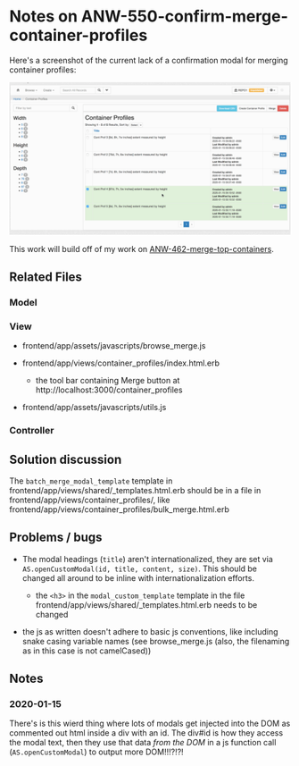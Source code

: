 # Notes on ANW-550-confirm-merge-container-profiles

Here's a screenshot of the current lack of a confirmation modal for merging container profiles:

![merge container profiles with no confirmation prompt](./no-confirm-modal.gif)

This work will build off of my work on [ANW-462-merge-top-containers](https://github.com/archivesspace/archivesspace/pull/1756).

## Related Files

### Model

### View

- frontend/app/assets/javascripts/browse_merge.js

- frontend/app/views/container_profiles/index.html.erb

  - the tool bar containing Merge button at http://localhost:3000/container_profiles

- frontend/app/assets/javascripts/utils.js

### Controller

## Solution discussion

The `batch_merge_modal_template` template in frontend/app/views/shared/\_templates.html.erb should be in a file in frontend/app/views/container_profiles/, like frontend/app/views/container_profiles/bulk_merge.html.erb

## Problems / bugs

- The modal headings (`title`) aren't internationalized, they are set via `AS.openCustomModal(id, title, content, size)`. This should be changed all around to be inline with internationalization efforts.

  - the `<h3>` in the `modal_custom_template` template in the file frontend/app/views/shared/\_templates.html.erb needs to be changed

- the js as written doesn't adhere to basic js conventions, like including snake casing variable names (see browse_merge.js (also, the filenaming as in this case is not camelCased))

## Notes

### 2020-01-15

There's is this wierd thing where lots of modals get injected into the DOM as commented out html inside a div with an id. The div#id is how they access the modal text, then they use that data _from the DOM_ in a js function call (`AS.openCustomModal`) to output more DOM!!!?!?!
